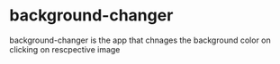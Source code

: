 # background-changer
background-changer is the app that chnages the background color on clicking on rescpective image
